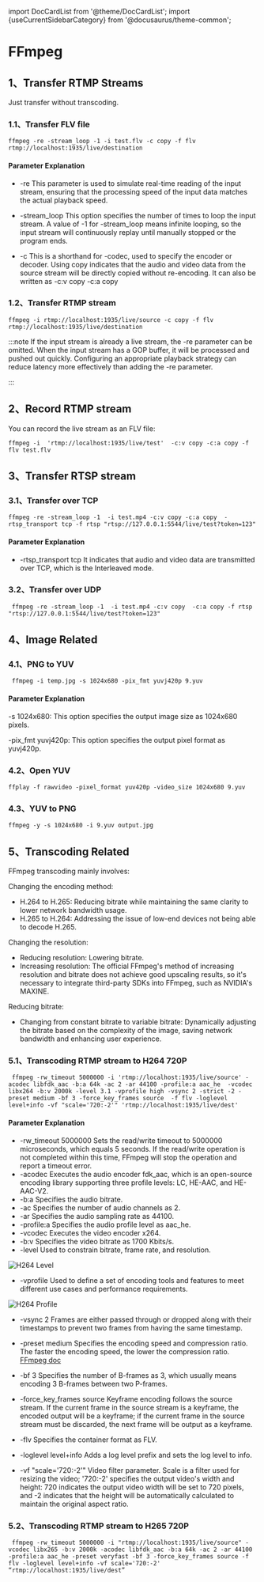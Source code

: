 import DocCardList from '@theme/DocCardList';
import {useCurrentSidebarCategory} from '@docusaurus/theme-common';

# FFmpeg

## 1、Transfer RTMP Streams

Just transfer without transcoding.

### 1.1、Transfer FLV file

```shell
ffmpeg -re -stream_loop -1 -i test.flv -c copy -f flv rtmp://localhost:1935/live/destination
```


#### Parameter Explanation


- -re This parameter is used to simulate real-time reading of the input stream, ensuring that the processing speed of the input data matches the actual playback speed.

- -stream_loop This option specifies the number of times to loop the input stream. A value of -1 for -stream_loop means infinite looping, so the input stream will continuously replay until manually stopped or the program ends.

- -c This is a shorthand for -codec, used to specify the encoder or decoder. Using copy indicates that the audio and video data from the source stream will be directly copied without re-encoding. It can also be written as -c:v copy -c:a copy 




### 1.2、Transfer RTMP stream
```shell
ffmpeg -i rtmp://localhost:1935/live/source -c copy -f flv rtmp://localhost:1935/live/destination
```

:::note
If the input stream is already a live stream, the -re parameter can be omitted. When the input stream has a GOP buffer, it will be processed and pushed out quickly. Configuring an appropriate playback strategy can reduce latency more effectively than adding the -re parameter.

:::

## 2、Record RTMP stream

You can record the live stream as an FLV file:

```shell
ffmpeg -i  'rtmp://localhost:1935/live/test'  -c:v copy -c:a copy -f flv test.flv
```

## 3、Transfer RTSP stream

### 3.1、Transfer over TCP

```shell
ffmpeg -re -stream_loop -1  -i test.mp4 -c:v copy -c:a copy  -rtsp_transport tcp -f rtsp "rtsp://127.0.0.1:5544/live/test?token=123"
```

#### Parameter Explanation

 - -rtsp_transport tcp It indicates that audio and video data are transmitted over TCP, which is the Interleaved mode.


### 3.2、Transfer over UDP

```shell
 ffmpeg -re -stream_loop -1  -i test.mp4 -c:v copy  -c:a copy -f rtsp "rtsp://127.0.0.1:5544/live/test?token=123"
```

## 4、Image Related

### 4.1、PNG to YUV

```shell
 ffmpeg -i temp.jpg -s 1024x680 -pix_fmt yuvj420p 9.yuv
```

#### Parameter Explanation

-s 1024x680: This option specifies the output image size as 1024x680 pixels.

-pix_fmt yuvj420p: This option specifies the output pixel format as yuvj420p.

### 4.2、Open YUV

```shell
ffplay -f rawvideo -pixel_format yuv420p -video_size 1024x680 9.yuv
```

### 4.3、YUV to PNG

```shell
ffmpeg -y -s 1024x680 -i 9.yuv output.jpg
```

## 5、Transcoding Related


FFmpeg transcoding mainly involves:


Changing the encoding method:

 - H.264 to H.265: Reducing bitrate while maintaining the same clarity to lower network bandwidth usage.
 - H.265 to H.264: Addressing the issue of low-end devices not being able to decode H.265.
  
Changing the resolution:

 - Reducing resolution: Lowering bitrate.
 - Increasing resolution: The official FFmpeg's method of increasing resolution and bitrate does not achieve good upscaling results, so it's necessary to integrate third-party SDKs into FFmpeg, such as NVIDIA's MAXINE. 
  
Reducing bitrate:

 - Changing from constant bitrate to variable bitrate: Dynamically adjusting the bitrate based on the complexity of the image, saving network bandwidth and enhancing user experience.

### 5.1、Transcoding RTMP stream to H264 720P

```shell
 ffmpeg -rw_timeout 5000000 -i 'rtmp://localhost:1935/live/source' -acodec libfdk_aac -b:a 64k -ac 2 -ar 44100 -profile:a aac_he  -vcodec libx264 -b:v 2000k -level 3.1 -vprofile high -vsync 2 -strict -2 -preset medium -bf 3 -force_key_frames source  -f flv -loglevel level+info -vf "scale='720:-2'" 'rtmp://localhost:1935/live/dest'
 ```
#### Parameter Explanation

- -rw_timeout 5000000 Sets the read/write timeout to 5000000 microseconds, which equals 5 seconds. If the read/write operation is not completed within this time, FFmpeg will stop the operation and report a timeout error.
- -acodec Executes the audio encoder fdk_aac, which is an open-source encoding library supporting three profile levels: LC, HE-AAC, and HE-AAC-V2.
- -b:a Specifies the audio bitrate.
- -ac Specifies the number of audio channels as 2.
- -ar Specifies the audio sampling rate as 44100.
- -profile:a Specifies the audio profile level as aac_he.
- -vcodec Executes the video encoder x264.
- -b:v Specifies the video bitrate as 1700 Kbits/s.
- -level Used to constrain bitrate, frame rate, and resolution.

![H264 Level](/img/docs/ffmpeg/h264_level.png)

- -vprofile Used to define a set of encoding tools and features to meet different use cases and performance requirements.

![H264 Profile](/img/docs/ffmpeg/h264_profile.png)

- -vsync 2 Frames are either passed through or dropped along with their timestamps to prevent two frames from having the same timestamp.

- -preset medium Specifies the encoding speed and compression ratio. The faster the encoding speed, the lower the compression ratio. [FFmpeg doc](https://trac.ffmpeg.org/wiki/Encode/H.264)
  
- -bf 3 Specifies the number of B-frames as 3, which usually means encoding 3 B-frames between two P-frames.
  
- -force_key_frames source Keyframe encoding follows the source stream. If the current frame in the source stream is a keyframe, the encoded output will be a keyframe; if the current frame in the source stream must be discarded, the next frame will be output as a keyframe.
- -flv Specifies the container format as FLV.
- -loglevel level+info Adds a log level prefix and sets the log level to info.
- -vf "scale='720:-2'" Video filter parameter. Scale is a filter used for resizing the video; '720:-2' specifies the output video's width and height: 720 indicates the output video width will be set to 720 pixels, and -2 indicates that the height will be automatically calculated to maintain the original aspect ratio.


### 5.2、Transcoding RTMP stream to H265 720P

```shell
 ffmpeg -rw_timeout 5000000 -i "rtmp://localhost:1935/live/source" -vcodec libx265 -b:v 2000k -acodec libfdk_aac -b:a 64k -ac 2 -ar 44100 -profile:a aac_he -preset veryfast -bf 3 -force_key_frames source -f flv -loglevel level+info -vf scale='720:-2' “rtmp://localhost:1935/live/dest”
```

<!--source
If the argument is source, ffmpeg will force a key frame if the current frame being encoded is marked as a key frame in its source. In cases where this particular source frame has to be dropped, enforce the next available frame to become a key frame instead.

https://stackoverflow.com/questions/72176109/maintain-keyframes-when-transcoding-and-removing-b-frames

https://www.reddit.com/r/ffmpeg/comments/pvtd1o/vsync_0_vs_vsync_2_for_getting_the_timestamps_of/

https://winddoing.github.io/post/e114a1a8.html#level



http://forum.doom9.org/archive/index.php/t-165627.html

level

https://www.cnblogs.com/zyl910/archive/2011/12/08/h264_level.html-->
